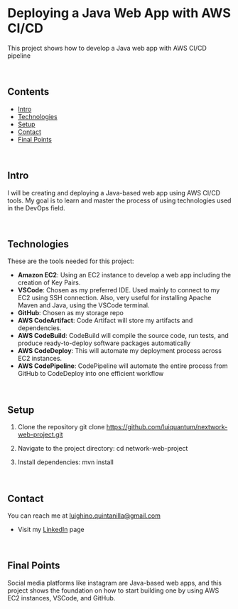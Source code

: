 # Deploying a Java Web App with AWS CI/CD

This project shows how to develop a Java web app with AWS CI/CD pipeline

<br>

## Contents
* [Intro](#introduction)
* [Technologies](#technologies)
* [Setup](#setup)
* [Contact](#contact)
* [Final Points](#final-points)

<br>

## Intro
I will be creating and deploying a Java-based web app using AWS CI/CD tools.
My goal is to learn and master the process of using technologies used in the DevOps field.  

<br>

## Technologies
These are the tools needed for this project:

- **Amazon EC2**: Using an EC2 instance to develop a web app including the creation of Key Pairs.
- **VSCode**: Chosen as my preferred IDE. Used mainly to connect to my EC2 using SSH connection.  Also, very useful for installing Apache Maven and Java, using the VSCode terminal. 
- **GitHub**: Chosen as my storage repo
- **AWS CodeArtifact**: Code Artifact will store my artifacts and dependencies.
- **AWS CodeBuild**: CodeBuild will compile the source code, run tests, and produce ready-to-deploy software packages automatically
- **AWS CodeDeploy**: This will automate my deployment process across EC2 instances. 
- **AWS CodePipeline**: CodePipeline will automate the entire process from GitHub to CodeDeploy into one efficient workflow

<br>

## Setup
1. Clone the repository
git clone https://github.com/luiquantum/nextwork-web-project.git

2. Navigate to the project directory:
cd network-web-project

3. Install dependencies:
mvn install

<br>


## Contact
You can reach me at [luighino.quintanilla@gmail.com](mailto:luighino.quintanilla@gmail.com)
- Visit my [LinkedIn](https://www.linkedin.com/in/luighi-quintanilla-b5419367/) page

<br>

## Final Points
Social media platforms like instagram are Java-based web apps, and this project shows the foundation on how to start building one by using AWS EC2 instances, VSCode, and GitHub.